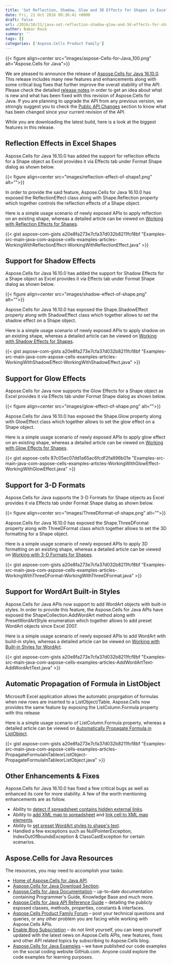 ```yaml
---
title: 'Set Reflection, Shadow, Glow and 3D Effects for Shapes in Excel using Java'
date: Fri, 21 Oct 2016 09:36:41 +0000
draft: false
url: /2016/10/21/java-set-reflection-shadow-glow-and-3d-effects-for-shapes-in-excel/
author: Babar Raza
summary: ''
tags: []
categories: ['Aspose.Cells Product Family']
---
```




{{< figure align=center src="images/aspose-Cells-for-Java_100.png" alt="Aspose.Cells for Java">}}


We are pleased to announce the release of [Aspose.Cells for Java 16.10.0][1]. This release includes many new features and enhancements along with some critical bug fixes that further improve the overall stability of the API. Please check the detailed [release notes][2] in order to get an idea about what is new and what has been fixed with this revision of Aspose.Cells for Java. If you are planning to upgrade the API from any previous version, we strongly suggest you to check the [Public API Changes][3] section to know what has been changed since your current revision of the API.

While you are downloading the latest build, here is a look at the biggest features in this release.

## Reflection Effects in Excel Shapes

Aspose.Cells for Java 16.10.0 has added the support for reflection effects for a Shape object as Excel provides it via Effects tab under Format Shape dialog as shown below.



{{< figure align=center src="images/reflection-effect-of-shape1.png" alt="">}}


In order to provide the said feature, Aspose.Cells for Java 16.10.0 has exposed the ReflectionEffect class along with Shape.Reflection property which together controls the reflection effects of a Shape object.

Here is a simple usage scenario of newly exposed APIs to apply reflection on an existing shape, whereas a detailed article can be viewed on [Working with Reflection Effects for Shapes][4].

{{< gist aspose-com-gists a20e8fa273e7cfa37d032b8211fcf8bf "Examples-src-main-java-com-aspose-cells-examples-articles-WorkingWithReflectionEffect-WorkingWithReflectionEffect.java" >}}

## Support for Shadow Effects

Aspose.Cells for Java 16.10.0 has added the support for Shadow Effects for a Shape object as Excel provides it via Effects tab under Format Shape dialog as shown below.



{{< figure align=center src="images/shadow-effect-of-shape.png" alt="">}}


Aspose.Cells for Java 16.10.0 has exposed the Shape.ShadowEffect property along with ShadowEffect class which together allows to set the shadow effect on a Shape object.

Here is a simple usage scenario of newly exposed APIs to apply shadow on an existing shape, whereas a detailed article can be viewed on [Working with Shadow Effects for Shapes][5].

{{< gist aspose-com-gists a20e8fa273e7cfa37d032b8211fcf8bf "Examples-src-main-java-com-aspose-cells-examples-articles-WorkingWithShadowEffect-WorkingWithShadowEffect.java" >}}

## Support for Glow Effects

Aspose.Cells for Java now supports the Glow Effects for a Shape object as Excel provides it via Effects tab under Format Shape dialog as shown below.



{{< figure align=center src="images/glow-effect-of-shape.png" alt="">}}


Aspose.Cells for Java 16.10.0 has exposed the Shape.Glow property along with GlowEffect class which together allows to set the glow effect on a Shape object.

Here is a simple usage scenario of newly exposed APIs to apply glow effect on an existing shape, whereas a detailed article can be viewed on [Working with Glow Effects for Shapes][6].

{{< gist aspose-cells 87c05ec07dd1a65ac6fcdf2fa896b01e "Examples-src-main-java-com-aspose-cells-examples-articles-WorkingWithGlowEffect-WorkingWithGlowEffect.java" >}}

## Support for 3-D Formats

Aspose.Cells for Java supports the 3-D Formats for Shape objects as Excel provides it via Effects tab under Format Shape dialog as shown below.



{{< figure align=center src="images/ThreeDformat-of-shape.png" alt="">}}


Aspose.Cells for Java 16.10.0 has exposed the Shape.ThreeDFormat property along with ThreeDFormat class which together allows to set the 3D formatting for a Shape object.

Here is a simple usage scenario of newly exposed APIs to apply 3D formatting on an existing shape, whereas a detailed article can be viewed on [Working with 3-D Formats for Shapes][7].

{{< gist aspose-com-gists a20e8fa273e7cfa37d032b8211fcf8bf "Examples-src-main-java-com-aspose-cells-examples-articles-WorkingWithThreeDFormat-WorkingWithThreeDFormat.java" >}}

## Support for WordArt Built-in Styles

Aspose.Cells for Java APIs now support to add WordArt objects with built-in styles. In order to provide this feature, the Aspose.Cells for Java APIs have exposed the ShapeCollection.AddWordArt method along with PresetWordArtStyle enumeration which together allows to add preset WordArt objects since Excel 2007.

Here is a simple usage scenario of newly exposed APIs to add WordArt with build-in styles, whereas a detailed article can be viewed on [Working with Built-in Styles for WordArt][8].

{{< gist aspose-com-gists a20e8fa273e7cfa37d032b8211fcf8bf "Examples-src-main-java-com-aspose-cells-examples-articles-AddWordArtText-AddWordArtText.java" >}}

## Automatic Propagation of Formula in ListObject

Microsoft Excel application allows the automatic proprgation of formulas when new rows are inserted to a ListObject/Table. Aspose.Cells now provides the same feature by exposing the ListColumn.Formula property with this release

Here is a simple usage scenario of ListColumn.Formula property, whereas a detailed article can be viewed on [Automatically Propagate Formula in ListObject][9].

{{< gist aspose-com-gists a20e8fa273e7cfa37d032b8211fcf8bf "Examples-src-main-java-com-aspose-cells-examples-articles-PropagateFormulaInTableorListObject-PropagateFormulaInTableorListObject.java" >}}

## Other Enhancements & Fixes

Aspose.Cells for Java 16.10.0 has fixed a few critical bugs as well as enhanced its core for more stability. A few of the worth mentioning enhancements are as follow.

*   Ability to [detect if spreadsheet contains hidden external links][10].
*   Ability to [add XML map to spreadsheet][11] and [link cell to XML map elements][12].
*   Ability to [set preset WordArt styles to shape's text][13].
*   Handled a few exceptions such as NullPointerException, IndexOutOfBoundsException & ClassCastException for certain scenarios.

## Aspose.Cells for Java Resources

The resources, you may need to accomplish your tasks:

*   [Home of Aspose.Cells for Java API][14].
*   [Aspose.Cells for Java Download Section][15].
*   [Aspose.Cells for Java Documentation][16] – up-to-date documentation containing Programmer's Guide, Knowledge Base and much more.
*   [Aspose.Cells for Java API Reference Guide][17] – detailing the publicly exposed classes, methods, properties, constants & interfaces.
*   [Aspose.Cells Product Family Forum][18] – post your technical questions and queries, or any other problem you are facing while working with Aspose.Cells APIs.
*   [Enable Blog Subscription][19] – do not limit yourself, you can keep yourself updated with the latest news on Aspose.Cells APIs, new features, fixes and other API related topics by subscribing to Aspose.Cells blog.
*   [Aspose.Cells for Java Examples][20] – we have published our code examples on the social coding website GitHub.com. Anyone could explore the code examples for learning purposes.




[1]: http://www.aspose.com/downloads/cells/java/new-releases/-aspose.cells-for-java-16.10.0/
[2]: http://docs.aspose.com/display/cellsjava/Aspose.Cells+for+Java+16.10.0+Release+Notes
[3]: http://docs.aspose.com/display/cellsjava/Migrating+from+Earlier+Versions+of+Aspose.Cells
[4]: http://docs.aspose.com/display/cellsjava/Working+with+the+Reflection+Effect+of+Shape+or+Chart
[5]: http://docs.aspose.com/display/cellsjava/Working+with+the+Shadow+Effect+of+Shape+or+Chart
[6]: http://docs.aspose.com/display/cellsjava/Working+with+the+Glow+Effect+of+Shape+or+Chart
[7]: http://docs.aspose.com/display/cellsjava/Working+with+the+ThreeDFormat+of+Shape+or+Chart
[8]: http://docs.aspose.com/display/cellsjava/Add+Word+Art+Text+with+Built-in+Styles
[9]: http://docs.aspose.com/display/cellsjava/Propagate+Formula+in+Table+or+List+Object+automatically+while+entering+data+in+new+rows
[10]: http://docs.aspose.com/display/cellsjava/Check+if+Workbook+contains+hidden+External+Links
[11]: http://docs.aspose.com/display/cellsjava/Add+XML+Map+inside+the+Workbook+using+XmlMapCollection.Add+method
[12]: http://docs.aspose.com/display/cellsjava/Link+Cells+to+Xml+Map+Elements
[13]: http://docs.aspose.com/display/cellsjava/Set+preset+WordArt+style+to+the+text+of+the+shape
[14]: http://www.aspose.com/java/excel-component.aspx
[15]: http://www.aspose.com/community/files/72/java-components/aspose.cells-for-java/default.aspx
[16]: http://docs.aspose.com/display/cellsjava/home
[17]: http://www.aspose.com/api/java/cells/com.aspose.cells/index
[18]: https://forum.aspose.com/
[19]: https://blog.aspose.com/category/aspose-products/aspose-cells-product-family/
[20]: https://github.com/asposecells/Aspose_Cells_Java




